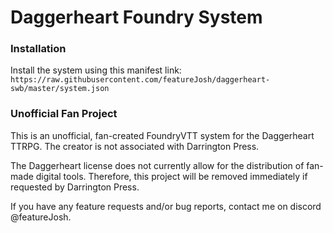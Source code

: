 # Daggerheart Foundry System

### Installation
Install the system using this manifest link: `https://raw.githubusercontent.com/featureJosh/daggerheart-swb/master/system.json`

### Unofficial Fan Project

This is an unofficial, fan-created FoundryVTT system for the Daggerheart TTRPG. The creator is not associated with Darrington Press.

The Daggerheart license does not currently allow for the distribution of fan-made digital tools. Therefore, this project will be removed immediately if requested by Darrington Press.

If you have any feature requests and/or bug reports, contact me on discord @featureJosh.
